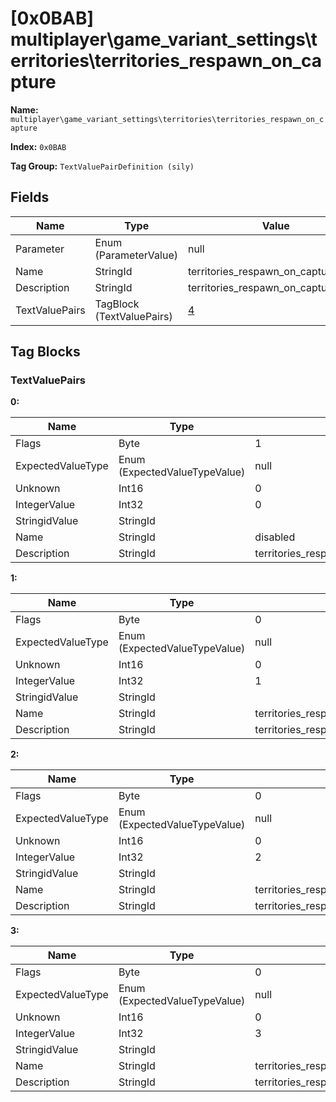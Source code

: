 # [0x0BAB] multiplayer\game_variant_settings\territories\territories_respawn_on_capture

**Name:** ```multiplayer\game_variant_settings\territories\territories_respawn_on_capture```

**Index:** ```0x0BAB```

**Tag Group:** ```TextValuePairDefinition (sily)```

## Fields

Name	| Type	| Value
---	|---	|---	|
Parameter	|Enum (ParameterValue)	|null
Name	|StringId	|territories_respawn_on_capture
Description	|StringId	|territories_respawn_on_capture_desc
TextValuePairs	|TagBlock (TextValuePairs)	|[4](#textvaluepairs)


## Tag Blocks

### TextValuePairs

**0:**

Name	| Type	| Value
---	|---	|---	|
Flags	|Byte	|1
ExpectedValueType	|Enum (ExpectedValueTypeValue)	|null
Unknown	|Int16	|0
IntegerValue	|Int32	|0
StringidValue	|StringId	|
Name	|StringId	|disabled
Description	|StringId	|territories_respawn_on_capture_disabled_desc


**1:**

Name	| Type	| Value
---	|---	|---	|
Flags	|Byte	|0
ExpectedValueType	|Enum (ExpectedValueTypeValue)	|null
Unknown	|Int16	|0
IntegerValue	|Int32	|1
StringidValue	|StringId	|
Name	|StringId	|territories_respawn_on_capture_ally
Description	|StringId	|territories_respawn_on_capture_ally_desc


**2:**

Name	| Type	| Value
---	|---	|---	|
Flags	|Byte	|0
ExpectedValueType	|Enum (ExpectedValueTypeValue)	|null
Unknown	|Int16	|0
IntegerValue	|Int32	|2
StringidValue	|StringId	|
Name	|StringId	|territories_respawn_on_capture_enemy
Description	|StringId	|territories_respawn_on_capture_enemy_desc


**3:**

Name	| Type	| Value
---	|---	|---	|
Flags	|Byte	|0
ExpectedValueType	|Enum (ExpectedValueTypeValue)	|null
Unknown	|Int16	|0
IntegerValue	|Int32	|3
StringidValue	|StringId	|
Name	|StringId	|territories_respawn_on_capture_all
Description	|StringId	|territories_respawn_on_capture_all_desc


